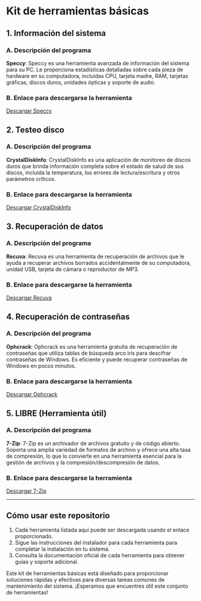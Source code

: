 # Kit de herramientas básicas

## 1. Información del sistema

### A. Descripción del programa
**Speccy**: Speccy es una herramienta avanzada de información del sistema para su PC. Le proporciona estadísticas detalladas sobre cada pieza de hardware en su computadora, incluidas CPU, tarjeta madre, RAM, tarjetas gráficas, discos duros, unidades ópticas y soporte de audio.

### B. Enlace para descargarse la herramienta
[Descargar Speccy](https://www.ccleaner.com/speccy)

## 2. Testeo disco

### A. Descripción del programa
**CrystalDiskInfo**: CrystalDiskInfo es una aplicación de monitoreo de discos duros que brinda información completa sobre el estado de salud de sus discos, incluida la temperatura, los errores de lectura/escritura y otros parámetros críticos.

### B. Enlace para descargarse la herramienta
[Descargar CrystalDiskInfo](https://crystalmark.info/en/software/crystaldiskinfo/)

## 3. Recuperación de datos

### A. Descripción del programa
**Recuva**: Recuva es una herramienta de recuperación de archivos que le ayuda a recuperar archivos borrados accidentalmente de su computadora, unidad USB, tarjeta de cámara o reproductor de MP3.

### B. Enlace para descargarse la herramienta
[Descargar Recuva](https://www.ccleaner.com/recuva)

## 4. Recuperación de contraseñas

### A. Descripción del programa
**Ophcrack**: Ophcrack es una herramienta gratuita de recuperación de contraseñas que utiliza tablas de búsqueda arco iris para descifrar contraseñas de Windows. Es eficiente y puede recuperar contraseñas de Windows en pocos minutos.

### B. Enlace para descargarse la herramienta
[Descargar Ophcrack](http://ophcrack.sourceforge.net/)

## 5. LIBRE (Herramienta útil)

### A. Descripción del programa
**7-Zip**: 7-Zip es un archivador de archivos gratuito y de código abierto. Soporta una amplia variedad de formatos de archivo y ofrece una alta tasa de compresión, lo que lo convierte en una herramienta esencial para la gestión de archivos y la compresión/descompresión de datos.

### B. Enlace para descargarse la herramienta
[Descargar 7-Zip](https://www.7-zip.org/)

---

## Cómo usar este repositorio

1. Cada herramienta listada aquí puede ser descargada usando el enlace proporcionado.
2. Sigue las instrucciones del instalador para cada herramienta para completar la instalación en tu sistema.
3. Consulta la documentación oficial de cada herramienta para obtener guías y soporte adicional.

Este kit de herramientas básicas está diseñado para proporcionar soluciones rápidas y efectivas para diversas tareas comunes de mantenimiento del sistema. ¡Esperamos que encuentres útil este conjunto de herramientas!
